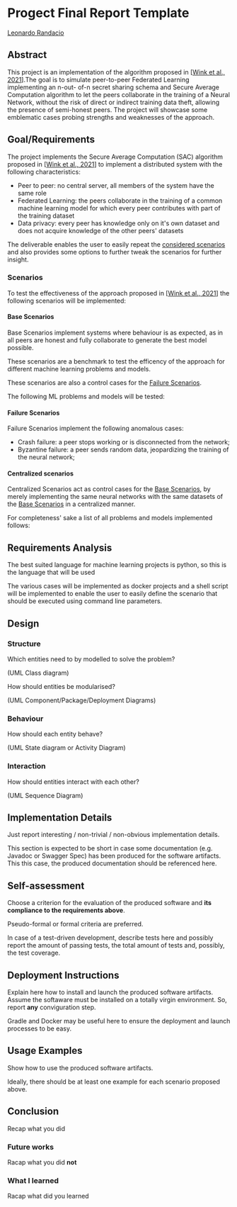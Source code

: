 # Progect Final Report Template

[Leonardo Randacio](leonardo.randacio@studio.unibo.it)

## Abstract

This project is an implementation of the algorithm proposed in \[[Wink et al., 2021][1]\].The
goal is to simulate peer-to-peer Federated Learning implementing an n-out-
of-n secret sharing schema and Secure Average Computation algorithm to let
the peers collaborate in the training of a Neural Network, without the risk
of direct or indirect training data theft, allowing the presence of semi-honest
peers. The project will showcase some emblematic cases probing strengths
and weaknesses of the approach.

## Goal/Requirements

The project implements the Secure Average Computation (SAC) algorithm proposed in \[[Wink et al., 2021][1]\] to implement a distributed system with the following characteristics:

- Peer to peer: no central server, all members of the system have the same role
- Federated Learning: the peers collaborate in the training of a common machine learning model for which every peer contributes with part of the training dataset
- Data privacy: every peer has knowledge only on it's own dataset and does not acquire knowledge of the other peers' datasets

The deliverable enables the user to easily repeat the [considered scenarios](#scenarios) and also provides some options to further tweak the scenarios for further insight.

### Scenarios

To test the effectiveness of the approach proposed in \[[Wink et al., 2021][1]\] the following scenarios will be implemented:

#### Base Scenarios

Base Scenarios implement systems where behaviour is as expected, as in all peers are honest and fully collaborate to generate the best model possible.

These scenarios are a benchmark to test the efficency of the approach for different machine learning problems and models.

These scenarios are also a control cases for the [Failure Scenarios](#failure-scenarios).

The following ML problems and models will be tested:

<!-- TODO ADD THIS PART TAKING INSIPRATION BY MACHINE LEARNING BOOK -->

<!--TODO consider old model vs new model performance in control and distributed case -->

#### Failure Scenarios

Failure Scenarios implement the following anomalous cases:

- Crash failure: a peer stops working or is disconnected from the network;
- Byzantine failure: a peer sends random data, jeopardizing the training of the neural network;

<!-- consider adding the case where a node disconnects and then reconnects or where a new peer simply adds itself to the network -->

#### Centralized scenarios

Centralized Scenarios act as control cases for the [Base Scenarios](#base-scenarios), by merely implementing the same neural networks with the same datasets of the [Base Scenarios](#base-scenarios) in a centralized manner.

For completeness' sake a list of all problems and models implemented follows:

<!-- TODO ADD THESE BASED ON DECISIONS MADE IN BASE SCENARIOS-->

## Requirements Analysis

The best suited language for machine learning projects is python, so this is the language that will be used

The various cases will be implemented as docker projects and a shell script will be implemented to enable the user to easily define the scenario that should be executed using command line parameters.

<!-- TODO ADD SPECIFIC LIBRARIES USED AT PROJECT END -->

## Design

<!-- TODO SEE IF SOMETHING SHOULD BE SAID HERE -->

### Structure

Which entities need to by modelled to solve the problem?

(UML Class diagram)

How should entities be modularised?

(UML Component/Package/Deployment Diagrams)

### Behaviour

How should each entity behave?

(UML State diagram or Activity Diagram)

### Interaction

How should entities interact with each other?

(UML Sequence Diagram)

## Implementation Details

Just report interesting / non-trivial / non-obvious implementation details.

This section is expected to be short in case some documentation (e.g. Javadoc or Swagger Spec) has been produced for the software artifacts.
This this case, the produced documentation should be referenced here.

## Self-assessment

Choose a criterion for the evaluation of the produced software and __its compliance to the requirements above__.

Pseudo-formal or formal criteria are preferred.

In case of a test-driven development, describe tests here and possibly report the amount of passing tests, the total amount of tests and, possibly, the test coverage.

## Deployment Instructions

Explain here how to install and launch the produced software artifacts.
Assume the softaware must be installed on a totally virgin environment.
So, report __any__ conviguration step.

Gradle and Docker may be useful here to ensure the deployment and launch processes to be easy.

## Usage Examples

Show how to use the produced software artifacts.

Ideally, there should be at least one example for each scenario proposed above.

## Conclusion

Recap what you did

### Future works

Racap what you did __not__

### What I learned

Racap what did you learned

<!-- linked references -->

[1]: https://ieeexplore.ieee.org/document/9502443
